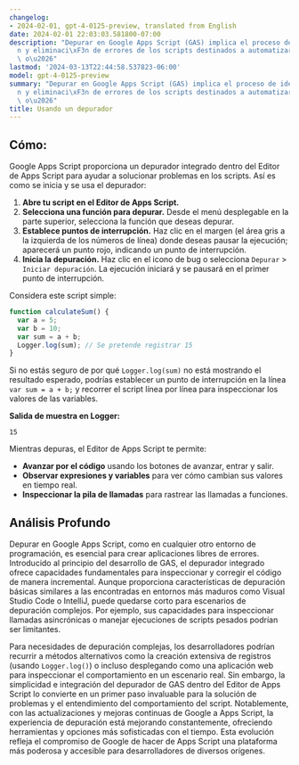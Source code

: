 ```yaml
---
changelog:
- 2024-02-01, gpt-4-0125-preview, translated from English
date: 2024-02-01 22:03:03.581800-07:00
description: "Depurar en Google Apps Script (GAS) implica el proceso de identificaci\xF3\
  n y eliminaci\xF3n de errores de los scripts destinados a automatizar Google Apps\
  \ o\u2026"
lastmod: '2024-03-13T22:44:58.537823-06:00'
model: gpt-4-0125-preview
summary: "Depurar en Google Apps Script (GAS) implica el proceso de identificaci\xF3\
  n y eliminaci\xF3n de errores de los scripts destinados a automatizar Google Apps\
  \ o\u2026"
title: Usando un depurador
---
```


## Cómo:
Google Apps Script proporciona un depurador integrado dentro del Editor de Apps Script para ayudar a solucionar problemas en los scripts. Así es como se inicia y se usa el depurador:

1. **Abre tu script en el Editor de Apps Script.**
2. **Selecciona una función para depurar.** Desde el menú desplegable en la parte superior, selecciona la función que deseas depurar.
3. **Establece puntos de interrupción.** Haz clic en el margen (el área gris a la izquierda de los números de línea) donde deseas pausar la ejecución; aparecerá un punto rojo, indicando un punto de interrupción.
4. **Inicia la depuración.** Haz clic en el icono de bug o selecciona `Depurar` > `Iniciar depuración`. La ejecución iniciará y se pausará en el primer punto de interrupción.

Considera este script simple:

```javascript
function calculateSum() {
  var a = 5;
  var b = 10;
  var sum = a + b;
  Logger.log(sum); // Se pretende registrar 15
}
```

Si no estás seguro de por qué `Logger.log(sum)` no está mostrando el resultado esperado, podrías establecer un punto de interrupción en la línea `var sum = a + b;` y recorrer el script línea por línea para inspeccionar los valores de las variables.

**Salida de muestra en Logger:**

```plain
15
```

Mientras depuras, el Editor de Apps Script te permite:

- **Avanzar por el código** usando los botones de avanzar, entrar y salir.
- **Observar expresiones y variables** para ver cómo cambian sus valores en tiempo real.
- **Inspeccionar la pila de llamadas** para rastrear las llamadas a funciones.

## Análisis Profundo
Depurar en Google Apps Script, como en cualquier otro entorno de programación, es esencial para crear aplicaciones libres de errores. Introducido al principio del desarrollo de GAS, el depurador integrado ofrece capacidades fundamentales para inspeccionar y corregir el código de manera incremental. Aunque proporciona características de depuración básicas similares a las encontradas en entornos más maduros como Visual Studio Code o IntelliJ, puede quedarse corto para escenarios de depuración complejos. Por ejemplo, sus capacidades para inspeccionar llamadas asincrónicas o manejar ejecuciones de scripts pesados podrían ser limitantes.

Para necesidades de depuración complejas, los desarrolladores podrían recurrir a métodos alternativos como la creación extensiva de registros (usando `Logger.log()`) o incluso desplegando como una aplicación web para inspeccionar el comportamiento en un escenario real. Sin embargo, la simplicidad e integración del depurador de GAS dentro del Editor de Apps Script lo convierte en un primer paso invaluable para la solución de problemas y el entendimiento del comportamiento del script. Notablemente, con las actualizaciones y mejoras continuas de Google a Apps Script, la experiencia de depuración está mejorando constantemente, ofreciendo herramientas y opciones más sofisticadas con el tiempo. Esta evolución refleja el compromiso de Google de hacer de Apps Script una plataforma más poderosa y accesible para desarrolladores de diversos orígenes.
